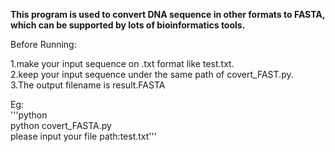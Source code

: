   **This program is used to convert DNA sequence in other formats to FASTA, which can be supported by lots of bioinformatics tools.**

  Before Running:  

  1.make your input sequence on .txt format like test.txt.  
  2.keep your input sequence under the same path of covert_FAST.py.  
  3.The output filename is result.FASTA

  Eg:   
  '''python  
    python covert_FASTA.py   
    please input your file path:test.txt'''

